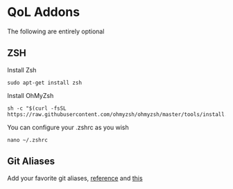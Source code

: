 # QoL Addons

The following are entirely optional

## ZSH

Install Zsh

```
sudo apt-get install zsh
```

Install OhMyZsh

```
sh -c "$(curl -fsSL https://raw.githubusercontent.com/ohmyzsh/ohmyzsh/master/tools/install.sh)"
```

You can configure your .zshrc as you wish

```
nano ~/.zshrc
```

## Git Aliases

Add your favorite git aliases, [reference](https://opensource.com/article/20/11/git-aliases) and [this](https://gist.github.com/johanmeiring/3002458)

